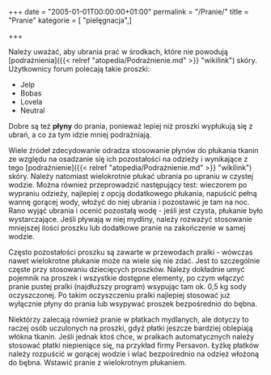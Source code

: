 +++
date = "2005-01-01T00:00:00+01:00"
permalink = "/Pranie/"
title = "Pranie"
kategorie = [ "pielęgnacja",]

+++

Należy uważać, aby ubrania prać w środkach, które nie powodują [podrażnienia]({{< relref "atopedia/Podrażnienie.md" >}} "wikilink") skóry. Użytkownicy forum polecają takie proszki:

-   Jelp
-   Bobas
-   Lovela
-   Neutral

Dobre są też **płyny** do prania, ponieważ lepiej niż proszki wypłukują się z ubrań, a co za tym idzie mniej podrażniają.

Wiele źródeł zdecydowanie odradza stosowanie płynów do płukania tkanin ze względu na osadzanie się ich pozostałości na odzieży i wynikające z tego [podrażnienie]({{< relref "atopedia/Podrażnienie.md" >}} "wikilink") skóry. Należy natomiast wielokrotnie płukać ubrania po upraniu w czystej wodzie. Można również przeprowadzić następujący test: wieczorem po wypraniu odzieży, najlepiej z opcją dodatkowego płukania, napuścić pełną wannę gorącej wody, włożyć do niej ubrania i pozostawić je tam na noc. Rano wyjąć ubrania i ocenić pozostałą wodę - jeśli jest czysta, płukanie było wystarczające. Jeśli pływają w niej mydliny, należy rozważyć stosowanie mniejszej ilości proszku lub dodatkowe pranie na zakończenie w samej wodzie.

Często pozostałości proszku są zawarte w przewodach pralki - wówczas nawet wielokrotne płukanie może na wiele się nie zdać. Jest to szczególnie częste przy stosowaniu dziecięcych proszków. Należy dokładnie umyć pojemnik na proszek i wszystkie dostępne elementy, po czym włączyć pranie pustej pralki (najdłuższy program) wsypując tam ok. 0,5 kg sody oczyszczonej. Po takim oczyszczeniu pralki najlepiej stosować już wyłącznie płyny do prania lub wsypywać proszek bezpośrednio do bębna.

Niektórzy zalecają również pranie w płatkach mydlanych, ale dotyczy to raczej osób uczulonych na proszki, gdyż płatki jeszcze bardziej oblepiają włókna tkanin. Jeśli jednak ktoś chce, w pralkach automatycznych należy stosować płatki niepieniące się, na przykład firmy Persavon. Łyżkę płatków należy rozpuścić w gorącej wodzie i wlać bezpośrednio na odzież włożoną do bębna. Wstawić pranie z wielokrotnym płukaniem.
